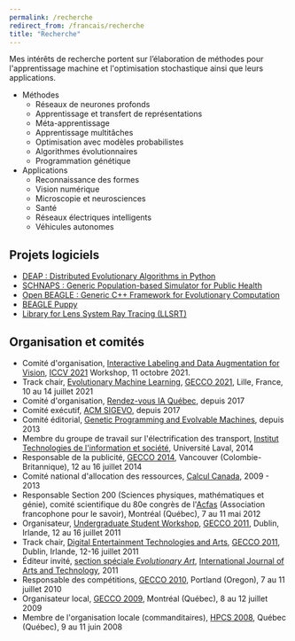 ```yaml
---
permalink: /recherche
redirect_from: /francais/recherche
title: "Recherche"
---
```


Mes intérêts de recherche portent sur l’élaboration de méthodes pour l'apprentissage machine et l'optimisation stochastique ainsi que leurs applications.

- Méthodes
  - Réseaux de neurones profonds
  - Apprentissage et transfert de représentations
  - Méta-apprentissage
  - Apprentissage multitâches
  - Optimisation avec modèles probabilistes
  - Algorithmes évolutionnaires
  - Programmation génétique
- Applications
  - Reconnaissance des formes
  - Vision numérique
  - Microscopie et neurosciences
  - Santé
  - Réseaux électriques intelligents
  - Véhicules autonomes


## Projets logiciels

- [DEAP : Distributed Evolutionary Algorithms in Python](https://github.com/deap/deap)
- [SCHNAPS : Generic Population-based Simulator for Public Health](https://github.com/audurand/schnaps)
- [Open BEAGLE : Generic C++ Framework for Evolutionary Computation](https://github.com/chgagne/beagle)
- [BEAGLE Puppy](https://code.google.com/archive/p/beagle/wikis/Puppy.wiki)
- [Library for Lens System Ray Tracing (LLSRT)](http://w3.gel.ulaval.ca/~cgagne/llsrt/)

## Organisation et comités

- Comité d'organisation, [Interactive Labeling and Data Augmentation for Vision](https://ildav-workshop.github.io/), [ICCV 2021](http://iccv2021.thecvf.com/) Workshop, 11 octobre 2021.
- Track chair, [Evolutionary Machine Learning](https://gecco-2021.sigevo.org/Tracks#EML%20-%20Evolutionary%20Machine%20Learning), [GECCO 2021](https://gecco-2021.sigevo.org/HomePage), Lille, France, 10 au 14 juillet 2021
- Comité d'organisation, [Rendez-vous IA Québec](https://www.itis.ulaval.ca/cms/site/itis/rviaqc), depuis 2017
- Comité exécutif, [ACM SIGEVO](http://sig.sigevo.org/index.html), depuis 2017
- Comité éditorial, [Genetic Programming and Evolvable Machines](http://www.springer.com/computer/ai/journal/10710), depuis 2013
- Membre du groupe de travail sur l'électrification des transport, [Institut Technologies de l'information et société](https://www.itis.ulaval.ca), Université Laval, 2014
- Responsable de la publicité, [GECCO 2014](http://www.sigevo.org/gecco-2014/), Vancouver (Colombie-Britannique), 12 au 16 juillet 2014
- Comité national d'allocation des ressources, [Calcul Canada](https://computecanada.ca/fr/), 2009 - 2013
- Responsable Section 200 (Sciences physiques, mathématiques et génie), comité scientifique du 80e congrès de l'[Acfas](http://www.acfas.ca) (Association francophone pour le savoir), Montréal (Québec), 7 au 11 mai 2012
- Organisateur, [Undergraduate Student Workshop](usw-gecco2011.html), [GECCO 2011](http://www.sigevo.org/gecco-2011), Dublin, Irlande, 12 au 16 juillet 2011
- Track chair, [Digital Entertainment Technologies and Arts](http://www.sigevo.org/gecco-2011/organizers-tracks.html#det), [GECCO 2011](http://www.sigevo.org/gecco-2011), Dublin, Irlande, 12-16 juillet 2011
- Éditeur invité, [section spéciale *Evolutionary Art*](http://www.inderscience.com/info/inarticletoc.php?jcode=ijart&year=2015&vol=8&issue=2), [International Journal of Arts and Technology](http://www.inderscience.com/ijart), 2011
- Responsable des compétitions, [GECCO 2010](http://www.sigevo.org/gecco-2010), Portland (Oregon), 7 au 11 juillet 2010
- Organisateur local, [GECCO 2009](http://www.sigevo.org/gecco-2009), Montréal (Québec), 8 au 12 juillet 2009
- Membre de l'organisation locale (commanditaires), [HPCS 2008](http://www.hpcs2008.org), Québec (Québec), 9 au 11 juin 2008
